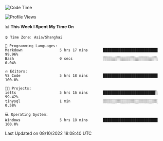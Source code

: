 <!--START_SECTION:waka-->
![Code Time](http://img.shields.io/badge/Code%20Time-209%20hrs%205%20mins-blue)

![Profile Views](http://img.shields.io/badge/Profile%20Views-0-blue)

📊 **This Week I Spent My Time On** 

```text
⌚︎ Time Zone: Asia/Shanghai

💬 Programming Languages: 
Markdown                 5 hrs 17 mins       █████████████████████████   99.96% 
Bash                     0 secs              ░░░░░░░░░░░░░░░░░░░░░░░░░   0.04%

🔥 Editors: 
VS Code                  5 hrs 18 mins       █████████████████████████   100.0%

🐱‍💻 Projects: 
ielts                    5 hrs 16 mins       ████████████████████████░   99.42% 
tinysql                  1 min               ░░░░░░░░░░░░░░░░░░░░░░░░░   0.58%

💻 Operating System: 
Windows                  5 hrs 18 mins       █████████████████████████   100.0%

```


 Last Updated on 08/10/2022 18:08:40 UTC
<!--END_SECTION:waka-->